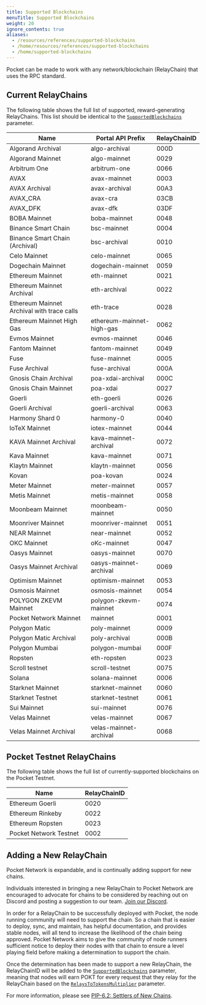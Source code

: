 ```yaml
---
title: Supported Blockchains
menuTitle: Supported Blockchains
weight: 20
ignore_contents: true
aliases:
  - /resources/references/supported-blockchains
  - /home/resources/references/supported-blockchains
  - /home/supported-blockchains
---
```



Pocket can be made to work with any network/blockchain (RelayChain) that uses the RPC standard.

## Current RelayChains

The following table shows the full list of supported, reward-generating RelayChains. This list should be identical to the [`SupportedBlockchains`](/learn/protocol-parameters/#supportedblockchains) parameter.

| Name                                        | Portal API Prefix         | RelayChainID |
| ------------------------------------------- | ------------------------- | ------------ |
| Algorand Archival                           | algo-archival             | 000D 
| Algorand Mainnet                            | algo-mainnet              | 0029 
| Arbitrum One                                | arbitrum-one              | 0066 
| AVAX                                        | avax-mainnet              | 0003 
| AVAX Archival                               | avax-archival             | 00A3 
| AVAX_CRA                                    | avax-cra                  | 03CB 
| AVAX_DFK                                    | avax-dfk                  | 03DF 
| BOBA Mainnet                                | boba-mainnet              | 0048 
| Binance Smart Chain                         | bsc-mainnet               | 0004 
| Binance Smart Chain (Archival)              | bsc-archival              | 0010
| Celo Mainnet                                | celo-mainnet              | 0065 
| Dogechain Mainnet                           | dogechain-mainnet         | 0059
| Ethereum Mainnet                            | eth-mainnet               | 0021 
| Ethereum Mainnet Archival                   | eth-archival              | 0022
| Ethereum Mainnet Archival with trace calls  | eth-trace                 | 0028
| Ethereum Mainnet High Gas                   | ethereum-mainnet-high-gas | 0062
| Evmos Mainnet                               | evmos-mainnet             | 0046 
| Fantom Mainnet                              | fantom-mainnet            | 0049 
| Fuse                                        | fuse-mainnet              | 0005 
| Fuse Archival                               | fuse-archival             | 000A 
| Gnosis Chain Archival                       | poa-xdai-archival         | 000C
| Gnosis Chain Mainnet                        | poa-xdai                  | 0027 
| Goerli                                      | eth-goerli                | 0026 
| Goerli Archival                             | goerli-archival           | 0063 
| Harmony Shard 0                             | harmony-0                 | 0040 
| IoTeX Mainnet                               | iotex-mainnet             | 0044 
| KAVA Mainnet Archival                       | kava-mainnet-archival     | 0072
| Kava Mainnet                                | kava-mainnet              | 0071 
| Klaytn Mainnet                              | klaytn-mainnet            | 0056 
| Kovan                                       | poa-kovan                 | 0024 
| Meter Mainnet                               | meter-mainnet             | 0057 
| Metis Mainnet                               | metis-mainnet             | 0058 
| Moonbeam Mainnet                            | moonbeam-mainnet          | 0050
| Moonriver Mainnet                           | moonriver-mainnet         | 0051
| NEAR Mainnet                                | near-mainnet              | 0052 
| OKC Mainnet                                 | oKc-mainnet               | 0047 
| Oasys Mainnet                               | oasys-mainnet             | 0070 
| Oasys Mainnet Archival                      | oasys-mainnet-archival    | 0069
| Optimism Mainnet                            | optimism-mainnet          | 0053
| Osmosis Mainnet                             | osmosis-mainnet           | 0054 
| POLYGON ZKEVM Mainnet                       | polygon-zkevm-mainnet     | 0074
| Pocket Network Mainnet                      | mainnet                   | 0001 
| Polygon Matic                               | poly-mainnet              | 0009 
| Polygon Matic Archival                      | poly-archival             | 000B
| Polygon Mumbai                              | polygon-mumbai            | 000F 
| Ropsten                                     | eth-ropsten               | 0023 
| Scroll testnet                              | scroll-testnet            | 0075 
| Solana                                      | solana-mainnet            | 0006 
| Starknet Mainnet                            | starknet-mainnet          | 0060
| Starknet Testnet                            | starknet-testnet          | 0061
| Sui Mainnet                                 | sui-mainnet               | 0076 
| Velas Mainnet                               | velas-mainnet             | 0067 
| Velas Mainnet Archival                      | velas-mainnet-archival    | 0068

## Pocket Testnet RelayChains

The following table shows the full list of currently-supported blockchains on the Pocket Testnet.

| Name                   | RelayChainID |
| ---------------------- | ------------ |
| Ethereum Goerli        | 0020         |
| Ethereum Rinkeby       | 0022         |
| Ethereum Ropsten       | 0023         |
| Pocket Network Testnet | 0002         |

## Adding a New RelayChain

Pocket Network is expandable, and is continually adding support for new chains.

Individuals interested in bringing a new RelayChain to Pocket Network are encouraged to advocate for chains to be considered by reaching out on Discord and posting a suggestion to our team. [Join our Discord](https://discord.gg/pokt).

In order for a RelayChain to be successfully deployed with Pocket, the node running community will need to support the chain. So a chain that is easier to deploy, sync, and maintain, has helpful documentation, and provides stable nodes, will all tend to increase the likelihood of the chain being approved. Pocket Network aims to give the community of node runners sufficient notice to deploy their nodes with that chain to ensure a level playing field before making a determination to support the chain.

Once the determination has been made to support a new RelayChain, the RelayChainID will be added to the [`SupportedBlockchains`](/learn/protocol-parameters/#supportedblockchains) parameter, meaning that nodes will earn POKT for every request that they relay for the RelayChain based on the [`RelaysToTokensMultiplier`](/learn/protocol-parameters/#relaystotokensmultiplier) parameter.

For more information, please see [PIP-6.2: Settlers of New Chains](https://forum.pokt.network/t/pip-6-2-settlers-of-new-chains/).
